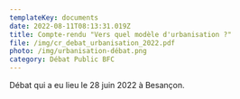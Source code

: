 ```yaml
---
templateKey: documents
date: 2022-08-11T08:13:31.019Z
title: Compte-rendu "Vers quel modèle d'urbanisation ?"
file: /img/cr_debat_urbanisation_2022.pdf
photo: /img/urbanisation-débat.png
category: Débat Public BFC
---
```



Débat qui a eu lieu le 28 juin 2022 à Besançon.